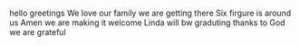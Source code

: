 hello
greetings
We love our family
we are getting there 
Six firgure is around us Amen
we are making it
welcome
Linda will bw graduting 
thanks to God
we are grateful
